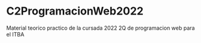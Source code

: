 # C2ProgramacionWeb2022
 Material teorico practico de la cursada 2022 2Q de programacion web para el ITBA
